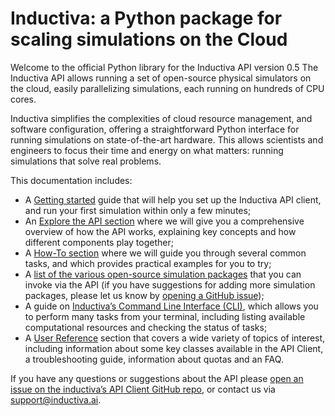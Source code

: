 # Inductiva: a Python package for scaling simulations on the Cloud

Welcome to the official Python library for the Inductiva API version 0.5 
The Inductiva API allows running a set of open-source physical
simulators on the cloud, easily parallelizing simulations, each running
on hundreds of CPU cores.

Inductiva simplifies the complexities of cloud resource management, and software
configuration, offering a straightforward Python interface for running simulations
on state-of-the-art hardware. This allows scientists and engineers to focus their
time and energy on what matters: running simulations that solve real problems.

This documentation includes:
- A [Getting started](get_started/installation.md) guide that will help you set up the Inductiva
API client, and run your first simulation within only a few minutes;
- An [Explore the API section](explore_api/how_it_works.md) where we will give
you a comprehensive overview of how the API works, explaining key concepts and how
different components play together;
- A [How-To section](how_to/run-parallel_simulations.md) where we will guide you through several common tasks, and which
provides practical examples for you to try;
- A [list of the various open-source simulation packages](simulators/index.md) that you can invoke via the
API (if you have suggestions for adding more simulation packages, please let us know
by [opening a GitHub issue](https://github.com/inductiva/inductiva/issues));
- A guide on [Inductiva’s Command Line Interface (CLI)](cli/cli-overview.md), which
allows you to perform many tasks from your terminal, including listing available
computational resources and checking the status of tasks;
- A [User Reference](/api_reference/computational_resources/index.md) section 
that covers a wide variety of topics of interest, including information about
some key classes available in the API Client, a troubleshooting guide, information
about quotas and an FAQ.

If you have any questions or suggestions about the API please [open an issue on the inductiva’s API Client GitHub repo](https://github.com/inductiva/inductiva/issues), or contact us via [support@inductiva.ai](mailto:support@inductiva.ai).

